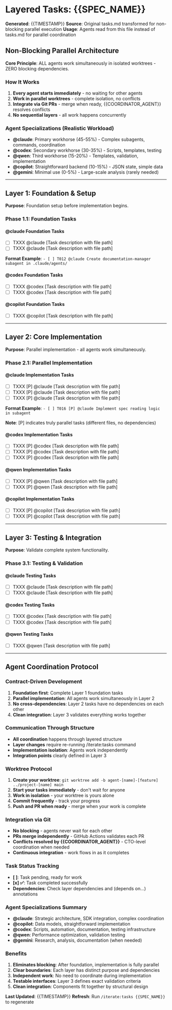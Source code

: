 # Layered Tasks: {{SPEC_NAME}}

**Generated**: {{TIMESTAMP}}
**Source**: Original tasks.md transformed for non-blocking parallel execution
**Usage**: Agents read from this file instead of tasks.md for parallel coordination

<!--
IMPORTANT FOR TASK-LAYERING AGENT:
This template has TXXX placeholders that MUST be replaced with actual task numbers FROM tasks.md.

DO NOT INVENT NEW NUMBERS - USE EXISTING TASK IDS:
1. Read specs/{{SPEC_NAME}}/tasks.md to see all existing tasks with their IDs
2. Group and organize those tasks by functional phase and agent
3. Keep the ORIGINAL task numbers (T001, T002, T012, etc.) from tasks.md
4. Just reorganize them into layers - don't renumber anything

Example from tasks.md:
  "- [ ] T012 Create docs-init subagent"
Becomes in layered-tasks.md:
  "- [ ] T012 @claude Create docs-init subagent in .claude/agents/"

PRESERVE ALL ORIGINAL TASK NUMBERS - only add organization and agent assignments.
-->

## Non-Blocking Parallel Architecture

**Core Principle**: ALL agents work simultaneously in isolated worktrees - ZERO blocking dependencies.

### How It Works
1. **Every agent starts immediately** - no waiting for other agents
2. **Work in parallel worktrees** - complete isolation, no conflicts
3. **Integrate via Git PRs** - merge when ready, {{COORDINATOR_AGENT}} resolves conflicts
4. **No sequential layers** - all work happens concurrently

### Agent Specializations (Realistic Workload)
- **@claude**: Primary workhorse (45-55%) - Complex subagents, commands, coordination
- **@codex**: Secondary workhorse (30-35%) - Scripts, templates, testing
- **@qwen**: Third workhorse (15-20%) - Templates, validation, implementation
- **@copilot**: Straightforward backend (10-15%) - JSON state, simple data
- **@gemini**: Minimal use (0-5%) - Large-scale analysis (rarely needed)

---

## Layer 1: Foundation & Setup

**Purpose**: Foundation setup before implementation begins.

### Phase 1.1: Foundation Tasks

#### @claude Foundation Tasks
- [ ] TXXX @claude [Task description with file path]
- [ ] TXXX @claude [Task description with file path]

**Format Example**: `- [ ] T012 @claude Create documentation-manager subagent in .claude/agents/`

#### @codex Foundation Tasks
- [ ] TXXX @codex [Task description with file path]
- [ ] TXXX @codex [Task description with file path]

#### @copilot Foundation Tasks
- [ ] TXXX @copilot [Task description with file path]

---

## Layer 2: Core Implementation

**Purpose**: Parallel implementation - all agents work simultaneously.

### Phase 2.1: Parallel Implementation

#### @claude Implementation Tasks
- [ ] TXXX [P] @claude [Task description with file path]
- [ ] TXXX [P] @claude [Task description with file path]
- [ ] TXXX [P] @claude [Task description with file path]

**Format Example**: `- [ ] T016 [P] @claude Implement spec reading logic in subagent`

**Note**: [P] indicates truly parallel tasks (different files, no dependencies)

#### @codex Implementation Tasks
- [ ] TXXX [P] @codex [Task description with file path]
- [ ] TXXX [P] @codex [Task description with file path]
- [ ] TXXX [P] @codex [Task description with file path]

#### @qwen Implementation Tasks
- [ ] TXXX [P] @qwen [Task description with file path]
- [ ] TXXX [P] @qwen [Task description with file path]

#### @copilot Implementation Tasks
- [ ] TXXX [P] @copilot [Task description with file path]
- [ ] TXXX [P] @copilot [Task description with file path]

---

## Layer 3: Testing & Integration

**Purpose**: Validate complete system functionality.

### Phase 3.1: Testing & Validation

#### @claude Testing Tasks
- [ ] TXXX @claude [Task description with file path]
- [ ] TXXX @claude [Task description with file path]

#### @codex Testing Tasks
- [ ] TXXX @codex [Task description with file path]
- [ ] TXXX @codex [Task description with file path]

#### @qwen Testing Tasks
- [ ] TXXX @qwen [Task description with file path]

---

## Agent Coordination Protocol

### Contract-Driven Development
1. **Foundation first**: Complete Layer 1 foundation tasks
2. **Parallel implementation**: All agents work simultaneously in Layer 2
3. **No cross-dependencies**: Layer 2 tasks have no dependencies on each other
4. **Clean integration**: Layer 3 validates everything works together

### Communication Through Structure
- **All coordination** happens through layered structure
- **Layer changes** require re-running /iterate:tasks command
- **Implementation isolation**: Agents work independently
- **Integration points** clearly defined in Layer 3

### Worktree Protocol
1. **Create your worktree**: `git worktree add -b agent-[name]-[feature] ../project-[name] main`
2. **Start your tasks immediately** - don't wait for anyone
3. **Work in isolation** - your worktree is yours alone
4. **Commit frequently** - track your progress
5. **Push and PR when ready** - merge when your work is complete

### Integration via Git
- **No blocking** - agents never wait for each other
- **PRs merge independently** - GitHub Actions validates each PR
- **Conflicts resolved by {{COORDINATOR_AGENT}}** - CTO-level coordination when needed
- **Continuous integration** - work flows in as it completes

### Task Status Tracking
- **[ ]**: Task pending, ready for work
- **[x] ✅**: Task completed successfully
- **Dependencies**: Check layer dependencies and (depends on...) annotations

### Agent Specializations Summary
- **@claude**: Strategic architecture, SDK integration, complex coordination
- **@copilot**: Data models, straightforward implementation
- **@codex**: Scripts, automation, documentation, testing infrastructure
- **@qwen**: Performance optimization, validation testing
- **@gemini**: Research, analysis, documentation (when needed)

### Benefits
1. **Eliminates blocking**: After foundation, implementation is fully parallel
2. **Clear boundaries**: Each layer has distinct purpose and dependencies
3. **Independent work**: No need to coordinate during implementation
4. **Testable interfaces**: Layer 3 defines exact validation criteria
5. **Clean integration**: Components fit together by structural design

**Last Updated**: {{TIMESTAMP}}
**Refresh**: Run `/iterate:tasks {{SPEC_NAME}}` to regenerate
